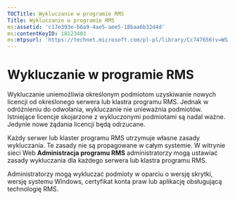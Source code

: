 ```yaml
---
TOCTitle: Wykluczanie w programie RMS
Title: Wykluczanie w programie RMS
ms:assetid: 'c17e393e-b6a9-4ae5-aee5-18baa6b32d4d'
ms:contentKeyID: 18123403
ms:mtpsurl: 'https://technet.microsoft.com/pl-pl/library/Cc747656(v=WS.10)'
---
```


Wykluczanie w programie RMS
===========================

Wykluczanie uniemożliwia określonym podmiotom uzyskiwanie nowych licencji od określonego serwera lub klastra programu RMS. Jednak w odróżnieniu do odwołania, wykluczanie nie unieważnia podmiotów. Istniejące licencje skojarzone z wykluczonymi podmiotami są nadal ważne. Jedynie nowe żądania licencji będą odrzucane.

Każdy serwer lub klaster programu RMS utrzymuje własne zasady wykluczania. Te zasady nie są propagowane w całym systemie. W witrynie sieci Web **Administracja programu RMS** administratorzy mogą ustawiać zasady wykluczania dla każdego serwera lub klastra programu RMS.

Administratorzy mogą wykluczać podmioty w oparciu o wersję skrytki, wersję systemu Windows, certyfikat konta praw lub aplikację obsługującą technologię RMS.
